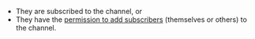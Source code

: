 - They are subscribed to the channel, or
- They have the [permission to add subscribers](/help/configure-who-can-invite-to-channels#configure-who-can-subscribe-anyone-to-a-specific-channel) (themselves or
  others) to the channel.
